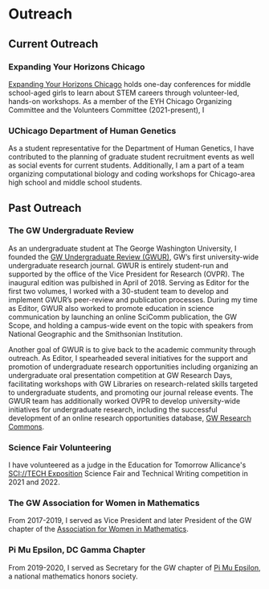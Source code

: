 # Outreach

## Current Outreach

### Expanding Your Horizons Chicago

[Expanding Your Horizons Chicago](https://eyhchicago.com/) holds one-day conferences for middle school-aged girls to learn about STEM careers through volunteer-led, hands-on workshops. As a member of the EYH Chicago Organizing Committee and the Volunteers Committee (2021-present), I 

### UChicago Department of Human Genetics
As a student representative for the Department of Human Genetics, I have contributed to the planning of graduate student recruitment events as well as social events for current students. Additionally, I am a part of a team organizing computational biology and coding workshops for Chicago-area high school and middle school students.

## Past Outreach

### The GW Undergraduate Review

As an undergraduate student at The George Washington University, I founded the
[GW Undergraduate Review (GWUR)](http://www.gwur.org/), GW’s first university-wide undergraduate research
journal. GWUR is entirely student-run and supported by the office of the Vice President for Research (OVPR). The inaugural edition was pulbished in April
of 2018. Serving as Editor for the first two volumes, I worked with a 30-student team to
develop and implement GWUR’s peer-review and publication processes. During my time as Editor, GWUR also
worked to promote education in science communication by launching an online SciComm
publication, the GW Scope, and holding a campus-wide event on the topic with speakers
from National Geographic and the Smithsonian Institution.

Another goal of GWUR is to give back to the academic community through outreach. As
Editor, I spearheaded several initiatives for the support and promotion of
undergraduate research opportunities including organizing an undergraduate oral presentation
competition at GW Research Days, facilitating workshops with GW Libraries on research-related
skills targeted to undergraduate students, and promoting our journal release events. The GWUR team has additionally worked OVPR to develop university-wide initiatives
for undergraduate research, including the successful development of an online research opportunities database, [GW Research Commons](https://students.researchcommons.gwu.edu/hub).

### Science Fair Volunteering

I have volunteered as a judge in the Education for Tomorrow Allicance's [SCI://TECH Exposition](https://www.efta-us.org/scitech-exposition.html) Science Fair and Technical Writing competition in 2021 and 2022. 

### The GW Association for Women in Mathematics

From 2017-2019, I served as Vice President and later President of the GW chapter of the [Association for Women in Mathematics](https://awm-math.org/).


### Pi Mu Epsilon, DC Gamma Chapter

From 2019-2020, I served as Secretary for the GW chapter of [Pi Mu Epsilon](https://pme-math.org/), a national mathematics honors society.
